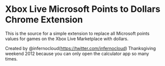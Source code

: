 Xbox Live Microsoft Points to Dollars Chrome Extension
======================================================

This is the source for a simple extension to replace all Microsoft points values for games on the Xbox Live Marketplace with dollars.

Created by @infernocloud(https://twitter.com/infernocloud) Thanksgiving weekend 2012 because you can only open the calculator app so many times.